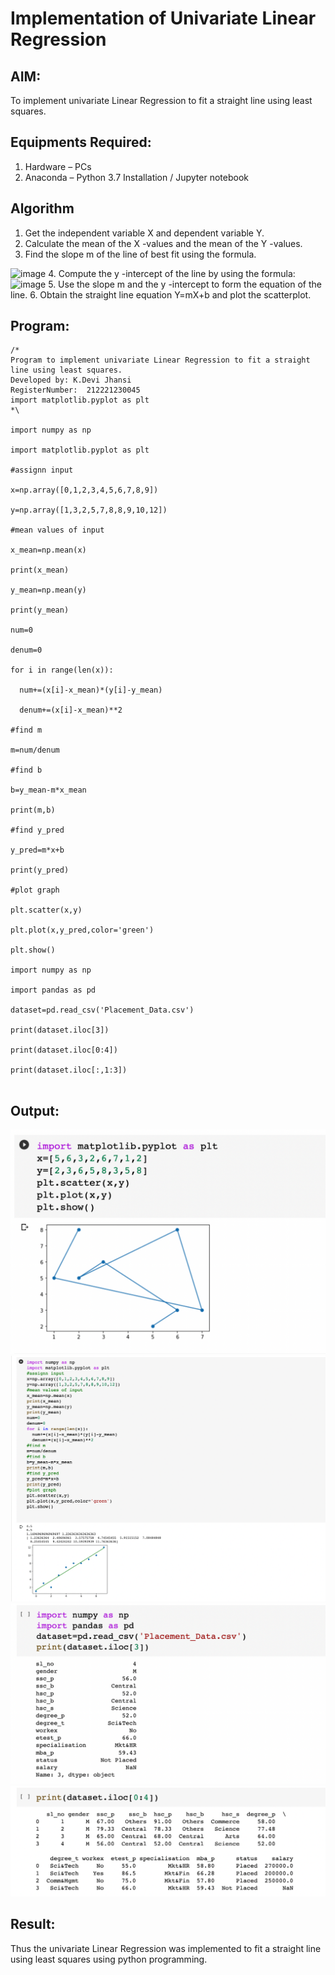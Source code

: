 # Implementation of Univariate Linear Regression
## AIM:
To implement univariate Linear Regression to fit a straight line using least squares.

## Equipments Required:
1. Hardware – PCs
2. Anaconda – Python 3.7 Installation / Jupyter notebook

## Algorithm
1. Get the independent variable X and dependent variable Y.
2. Calculate the mean of the X -values and the mean of the Y -values.
3. Find the slope m of the line of best fit using the formula. 
<img width="231" alt="image" src="https://user-images.githubusercontent.com/93026020/192078527-b3b5ee3e-992f-46c4-865b-3b7ce4ac54ad.png">
4. Compute the y -intercept of the line by using the formula:
<img width="148" alt="image" src="https://user-images.githubusercontent.com/93026020/192078545-79d70b90-7e9d-4b85-9f8b-9d7548a4c5a4.png">
5. Use the slope m and the y -intercept to form the equation of the line.
6. Obtain the straight line equation Y=mX+b and plot the scatterplot.

## Program:
```
/*
Program to implement univariate Linear Regression to fit a straight line using least squares.
Developed by: K.Devi Jhansi
RegisterNumber:  212221230045
import matplotlib.pyplot as plt
*\

import numpy as np

import matplotlib.pyplot as plt

#assignn input 

x=np.array([0,1,2,3,4,5,6,7,8,9])

y=np.array([1,3,2,5,7,8,8,9,10,12])

#mean values of input

x_mean=np.mean(x) 

print(x_mean)

y_mean=np.mean(y)

print(y_mean)

num=0

denum=0

for i in range(len(x)):

  num+=(x[i]-x_mean)*(y[i]-y_mean)

  denum+=(x[i]-x_mean)**2

#find m

m=num/denum

#find b

b=y_mean-m*x_mean

print(m,b)

#find y_pred

y_pred=m*x+b

print(y_pred)

#plot graph

plt.scatter(x,y)

plt.plot(x,y_pred,color='green')

plt.show()

import numpy as np

import pandas as pd

dataset=pd.read_csv('Placement_Data.csv')

print(dataset.iloc[3])

print(dataset.iloc[0:4])

print(dataset.iloc[:,1:3])


```

## Output:

![output](output1.png)
![output](output2.png)
![output](output3.png)
![output](output4.png)

## Result:
Thus the univariate Linear Regression was implemented to fit a straight line using least squares using python programming.
